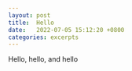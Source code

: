 ```yaml
---
layout: post
title:  Hello
date:   2022-07-05 15:12:20 +0800
categories: excerpts
---
```


Hello, hello, and hello

